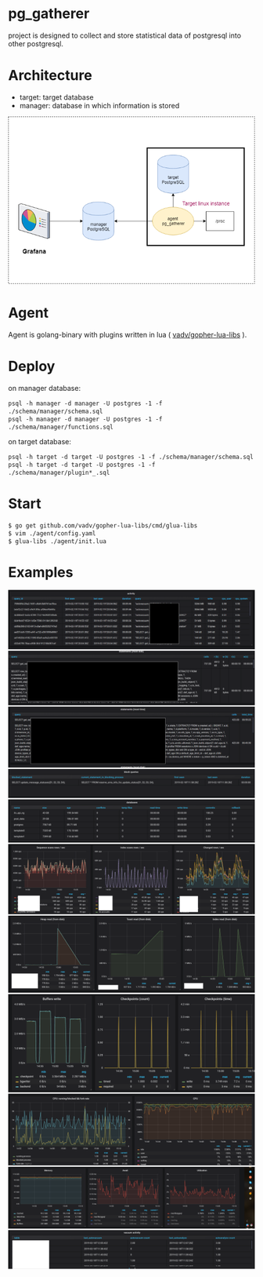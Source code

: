 # pg_gatherer

project is designed to collect and store statistical data of postgresql into other postgresql.

# Architecture

* target: target database
* manager: database in which information is stored

![Architecture](/img/arch.png)

# Agent

Agent is golang-binary with plugins written in lua ( [vadv/gopher-lua-libs](https://github.com/vadv/gopher-lua-libs) ).

# Deploy

on manager database:

```
psql -h manager -d manager -U postgres -1 -f ./schema/manager/schema.sql
psql -h manager -d manager -U postgres -1 -f ./schema/manager/functions.sql
```

on target database:

```
psql -h target -d target -U postgres -1 -f ./schema/manager/schema.sql
psql -h target -d target -U postgres -1 -f ./schema/manager/plugin*_.sql
```

# Start

```
$ go get github.com/vadv/gopher-lua-libs/cmd/glua-libs
$ vim ./agent/config.yaml
$ glua-libs ./agent/init.lua
```

# Examples

![activity](/img/activity.png)
![statements-disk](/img/statements-disk.png)
![statements-total-time](/img/statements-total-time.png)
![blocks](/img/blocks.png)
![databases](/img/databases.png)
![rows-statistics](/img/rows-statistics.png)
![disk-read-per-table](/img/disk-read-per-table.png)
![bgwriter-status](/img/bgwriter-status.png)
![linux-metrics-1](/img/linux-metrics-1.png)
![linux-metrics-2](/img/linux-metrics-2.png)
![vacuum-activity](/img/vacuum-activity.png)

